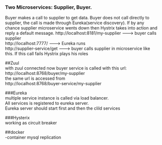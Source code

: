 ### Two Microservices: Supplier, Buyer.
Buyer makes a call to supplier to get data. Buyer does not call directly to supplier, the call is made through Eureka(service discovery). If by any chance supplier microservice wents down then Hystrix takes into action and reply a default message.
http://localhost:8181/my-supplier ---> buyer calls supplier <br/>
http://localhost:7777/ ---> Eureka runs <br/>
http://supplier-service/get ---> buyer calls supplier in microservice like this. If this call fails Hystrix plays his roles <br/>

##Zuul <br/>
with zuul connected now buyer service is called with this url: <br/>
http://localhost:8768/buyer/my-supplier <br/>
the same url is accessed from <br/>
http://localhost:8768/buyer-service/my-supplier <br/>


###Eureka <br/>
multiple service instance is called via load balancer. <br/>
All services is registered to eureka server. <br/>
Eureka server should start first and then the clild services <br/>

###Hysterix <br/>
working as circuit breaker <br/>

##docker <br/>
-container mysql replication
